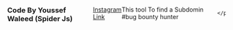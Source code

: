 <html>
<head>
  <meta charset="utf-8"/>
</head>
<body>
  <div style='display:flex;align-items:center;justifiy-content:center'>
  <h3>Code By Youssef Waleed (Spider Js)</h3>
  <a href="https://www.instagram.com/youssef_waleed_232/">Instagram Link </a>
    <p>This tool To find a Subdomin 
    #bug bounty hunter 
   
    </p>
  </div>

</body>
</html>
